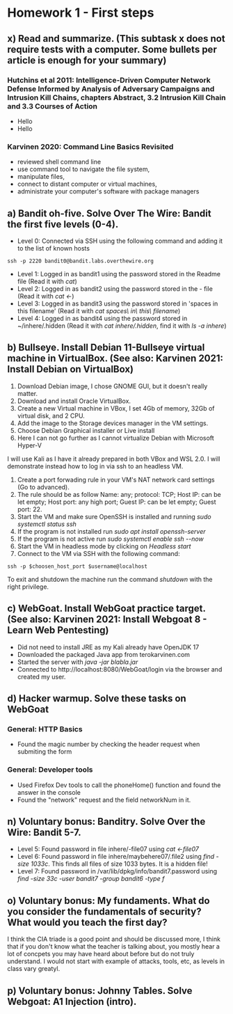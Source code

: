 # Homework 1 - First steps
## x) Read and summarize. (This subtask x does not require tests with a computer. Some bullets per article is enough for your summary)
### Hutchins et al 2011: Intelligence-Driven Computer Network Defense Informed by Analysis of Adversary Campaigns and Intrusion Kill Chains, chapters Abstract, 3.2 Intrusion Kill Chain and 3.3 Courses of Action
- Hello
- Hello
### Karvinen 2020: Command Line Basics Revisited
- reviewed shell command line
- use command tool to navigate the file system,
- manipulate files,
- connect to distant computer or virtual machines,
- administrate your computer's software with package managers

## a) Bandit oh-five. Solve Over The Wire: Bandit the first five levels (0-4).
- Level 0: Connected via SSH using the following command and adding it to the list of known hosts
```shell
ssh -p 2220 bandit0@bandit.labs.overthewire.org
```
- Level 1: Logged in as bandit1 using the password stored in the Readme file (Read it with *cat*)
- Level 2: Logged in as bandit2 using the password stored in the - file (Read it with *cat <-*)
- Level 3: Logged in as bandit3 using the password stored in 'spaces in this filename' (Read it with *cat spaces\ in\ this\ filename*)
- Level 4: Logged in as bandit4 using the password stored in ~/inhere/.hidden (Read it with *cat inhere/.hidden*, find it with *ls -a inhere*)

## b) Bullseye. Install Debian 11-Bullseye virtual machine in VirtualBox. (See also: Karvinen 2021: Install Debian on VirtualBox)
1. Download Debian image, I chose GNOME GUI, but it doesn't really matter.
2. Download and install Oracle VirtualBox.
4. Create a new Virtual machine in VBox, I set 4Gb of memory, 32Gb of virtual disk, and 2 CPU.
3. Add the image to the Storage devices manager in the VM settings.
4. Choose Debian Graphical installer or Live install
5. Here I can not go further as I cannot virtualize Debian with Microsoft Hyper-V

I will use Kali as I have it already prepared in both VBox and WSL 2.0. I will demonstrate instead how to log in via ssh to an headless VM.
1. Create a port forwading rule in your VM's NAT network card settings (Go to advanced).
2. The rule should be as follow Name: any; protocol: TCP; Host IP: can be let empty; Host port: any high port; Guest IP: can be let empty; Guest port: 22.
3. Start the VM and make sure OpenSSH is installed and running *sudo systemctl status ssh*
3. If the program is not installed run *sudo apt install openssh-server*
3. If the program is not active run *sudo systemctl enable ssh --now*
3. Start the VM in headless mode by clicking on *Headless start*
4. Connect to the VM via SSH with the following command:
```shell
ssh -p $choosen_host_port $username@localhost
```

To exit and shutdown the machine run the command *shutdown* with the right privilege.

## c) WebGoat. Install WebGoat practice target. (See also: Karvinen 2021: Install Webgoat 8 - Learn Web Pentesting)
- Did not need to install JRE as my Kali already have OpenJDK 17
- Downloaded the packaged Java app from terokarvinen.com
- Started the server with *java -jar blabla.jar*
- Connected to http://localhost:8080/WebGoat/login via the browser and created my user.

## d) Hacker warmup. Solve these tasks on WebGoat
### General: HTTP Basics
- Found the magic number by checking the header request when submiting the form
### General: Developer tools
- Used Firefox Dev tools to call the phoneHome() function and found the answer in the console
- Found the "network" request and the field networkNum in it.

## n) Voluntary bonus: Banditry. Solve Over the Wire: Bandit 5-7.
- Level 5: Found password in file inhere/-file07 using *cat <-file07*
- Level 6: Found password in file inhere/maybehere07/.file2 using *find -size 1033c*. This finds all files of size 1033 bytes. It is a hidden file!
- Level 7: Found password in /var/lib/dpkg/info/bandit7.password using *find -size 33c -user bandit7 -group bandit6 -type f*

## o) Voluntary bonus: My fundaments. What do you consider the fundamentals of security? What would you teach the first day?
I think the CIA triade is a good point and should be discussed more, I think that if you don't know what the teacher is talking about, you mostly hear a lot of
concpets you may have heard about before but do not truly understand. I would not start with example of attacks, tools, etc, as levels in class vary greatyl.

## p) Voluntary bonus: Johnny Tables. Solve Webgoat: A1 Injection (intro).




